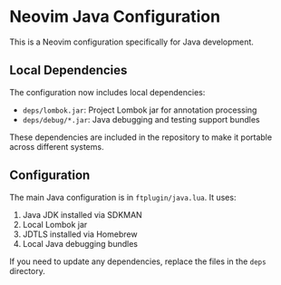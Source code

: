 # Neovim Java Configuration

This is a Neovim configuration specifically for Java development.

## Local Dependencies

The configuration now includes local dependencies:

- `deps/lombok.jar`: Project Lombok jar for annotation processing
- `deps/debug/*.jar`: Java debugging and testing support bundles

These dependencies are included in the repository to make it portable across different systems.

## Configuration

The main Java configuration is in `ftplugin/java.lua`. It uses:

1. Java JDK installed via SDKMAN
2. Local Lombok jar
3. JDTLS installed via Homebrew
4. Local Java debugging bundles

If you need to update any dependencies, replace the files in the `deps` directory.
